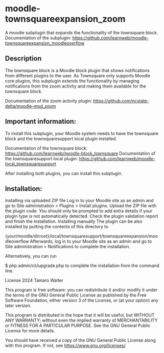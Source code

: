 # moodle-townsquareexpansion_zoom

A moodle subplugin that expands the functionality of the townsquare block. Documentation of the subplugin: https://github.com/learnweb/moodle-townsquareexpansion_moodleoverflow

## Description

The townsquare block is a Moodle block plugin that shows notifications from different plugins to the user. As Townsquare only 
supports Moodle core plugins, this subplugin extends the functionality by managing notifications from the zoom activity
and making them available for the townsquare block.

Documentation of the zoom activity plugin: https://github.com/ncstate-delta/moodle-mod_zoom

## Important information:
To install this subplugin, your Moodle system needs to have the townsquare block and the townsquaresupport local plugin
installed.

Documentation of the townsquare block: https://github.com/learnweb/moodle-block_townsquare
Documentation of the townsquaresupport local plugin: https://github.com/learnweb/moodle-local_townsquaresupport

After installing both plugins, you can install this subplugin.

## Installation:
Installing via uploaded ZIP file
Log in to your Moodle site as an admin and go to Site administration > Plugins > Install plugins.
Upload the ZIP file with the plugin code. You should only be prompted to add extra details if your plugin type is not automatically detected.
Check the plugin validation report and finish the installation.
Installing manually
The plugin can be also installed by putting the contents of this directory to

{your/moodle/dirroot}/local/townsquaresupport/townsquareexpansion/moodleoverflow
Afterwards, log in to your Moodle site as an admin and go to Site administration > Notifications to complete the installation.

Alternatively, you can run

$ php admin/cli/upgrade.php
to complete the installation from the command line.

License
2024 Tamaro Walter

This program is free software: you can redistribute it and/or modify it under the terms of the GNU General Public License as published by the Free Software Foundation, either version 3 of the License, or (at your option) any later version.

This program is distributed in the hope that it will be useful, but WITHOUT ANY WARRANTY; without even the implied warranty of MERCHANTABILITY or FITNESS FOR A PARTICULAR PURPOSE. See the GNU General Public License for more details.

You should have received a copy of the GNU General Public License along with this program. If not, see https://www.gnu.org/licenses/.